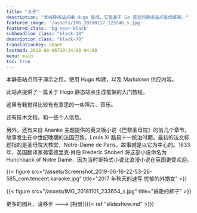 ```yaml
---
title: "关于"
description: "本纯静态站点由 Hugo 生成，它是基于 Go 语言的静态站点生成框架。"
featured_image: '/assets/IMG_20190117_123248_s.jpg'
featured_class: 'bg-near-black'
subheadline_class: "black-10"
description_class: "black-70"
translationKey: about
lastmod: 2020-08-06T20:14:08-04:00
menu: main
toc: true
---
```


本静态站点用于演示之用，使用 Hugo 构建，以及 Markdown 供应内容。

此站点提供了一篇关于 Hugo 静态站点生成框架的入门教程。

这里有我觉得比较有有意思的一些照片、音乐。

还有技术文档，和一些个人信息。

另外，还有来自 Ananke 主题提供的英文版小说《巴黎圣母院》的前几个章节，故事发生在中世纪晚期的法国巴黎，Louis XI 路易十一统治时期。最初的法文标题指的是圣母院大教堂，Notre-Dame de Paris，故事就是以它为中心的。1833 年，英国翻译家弗雷德里克·肖伯 Frederic Shoberl 将这部小说命名为 Hunchback of Notre Dame，因为当时哥特式小说比浪漫小说在英国更受欢迎。

<!-- {{< figure src="/assets/MA201702031402350084-05-02500a000.jpg" height="800" width="1079" title="五指山的小女孩" >}} -->


{{< figure src="/assets/Screenshot_2019-06-16-22-53-26-585_com.tencent.karaoke.jpg" title="2017 年秋天的速写 忧郁的外甥女" >}}

{{< figure src="/assets/IMG_20181101_233654_s.jpg" title="妖艳的柿子" >}}


<!-- {{< figure src="/assets/IMG_20181016_130158.jpg" title="黄玫瑰花瓣" >}} -->
<!-- {{< figure src="/assets/IMG_20181020_204030.jpg" title="燃烧的火柴" >}} -->

更多的图片，请移步 ---> [相册]({{< ref "slideshow.md"  >}})